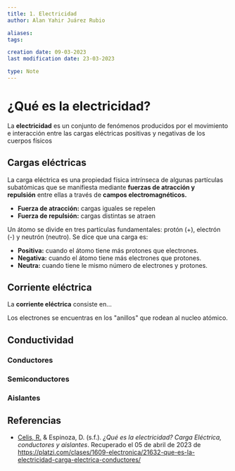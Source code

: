 ```yaml
---
title: 1. Electricidad
author: Alan Yahir Juárez Rubio

aliases:
tags:

creation date: 09-03-2023
last modification date: 23-03-2023

type: Note
---
```


# ¿Qué es la electricidad?

La **electricidad** es un conjunto de fenómenos producidos por el movimiento e interacción entre las cargas eléctricas positivas y negativas de los cuerpos físicos

## Cargas eléctricas

La carga eléctrica es una propiedad física intrínseca de algunas partículas subatómicas que se manifiesta mediante **fuerzas de atracción y repulsión** entre ellas a través de **campos electromagnéticos.**

-   **Fuerza de atracción:** cargas iguales se repelen
-   **Fuerza de repulsión:** cargas distintas se atraen

Un átomo se divide en tres partículas fundamentales: protón (+), electrón (-) y neutrón (neutro). Se dice que una carga es:

-   **Positiva:** cuando el átomo tiene más protones que electrones.
-   **Negativa:** cuando el átomo tiene más electrones que protones.
-   **Neutra:** cuando tiene le mismo número de electrones y protones.

## Corriente eléctrica

La **corriente eléctrica** consiste en...

Los electrones se encuentras en los "anillos" que rodean al nucleo atómico.

<!-- ¿Entre más separados los electrones del nucleo mayor conductividad? ¿Por qué?-->

## Conductividad

### Conductores

### Semiconductores

### Aislantes

<div style="page-break-after: always;"></div>

## Referencias

- [Celis, R.](https://platzi.com/profesores/celismx/) & Espinoza, D. (s.f.). _¿Qué es la electricidad? Carga Eléctrica, conductores y aislantes_. Recuperado  el 05 de abril de 2023 de https://platzi.com/clases/1609-electronica/21632-que-es-la-electricidad-carga-electrica-conductores/